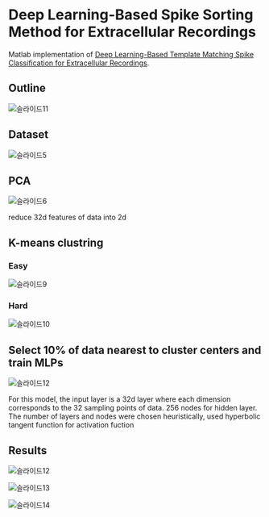 # Deep Learning-Based Spike Sorting Method for Extracellular Recordings
Matlab implementation of [Deep Learning-Based Template Matching Spike Classification for Extracellular Recordings](https://doi.org/10.3390/app10010301).

## Outline
![슬라이드11](https://user-images.githubusercontent.com/79451613/216958190-57974de0-84b5-4472-b558-68d395833917.JPG)

## Dataset
![슬라이드5](https://user-images.githubusercontent.com/79451613/216957836-3be7821d-2374-48f5-9da9-d8bce4883b31.JPG)

## PCA
![슬라이드6](https://user-images.githubusercontent.com/79451613/216957434-a5bedff6-1943-445d-8f48-bd96e58d0302.JPG)

reduce 32d features of data into 2d

## K-means clustring
### Easy
![슬라이드9](https://user-images.githubusercontent.com/79451613/216957571-1a5a0e40-51aa-48d1-a344-8420ef952a02.JPG)

### Hard
![슬라이드10](https://user-images.githubusercontent.com/79451613/216957591-fc7ee6af-12e7-4b1b-ba54-770d0a603ba5.JPG)

## Select 10% of data nearest to cluster centers and train MLPs
![슬라이드12](https://user-images.githubusercontent.com/79451613/216963170-caf1e820-f0e0-4515-a10a-9938b0c88676.JPG)

For this model, the input layer is a 32d layer where each dimension corresponds to the 32 sampling points of data. 256 nodes for hidden layer.
The number of layers and nodes were chosen heuristically, used hyperbolic tangent function for activation fuction


## Results
![슬라이드12](https://user-images.githubusercontent.com/79451613/216963456-e1243661-9d74-4a41-9103-b4e1d04f1eed.JPG)

![슬라이드13](https://user-images.githubusercontent.com/79451613/216963463-439f1744-05af-4fc2-97b4-cce502408f94.JPG)

![슬라이드14](https://user-images.githubusercontent.com/79451613/216963471-79b0ad05-da6d-4196-a36e-241fd637582a.JPG)
